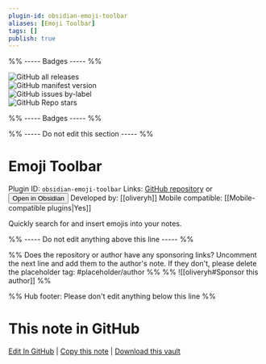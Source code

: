 ```yaml
---
plugin-id: obsidian-emoji-toolbar
aliases: [Emoji Toolbar]
tags: []
publish: true
---
```


%% ----- Badges ----- %%

![GitHub all releases](https://img.shields.io/github/downloads/oliveryh/obsidian-emoji-toolbar/total?color=573E7A&logo=github&style=for-the-badge)  
![GitHub manifest version](https://img.shields.io/github/manifest-json/v/oliveryh/obsidian-emoji-toolbar?color=573E7A&logo=github&style=for-the-badge)  
![GitHub issues by-label](https://img.shields.io/github/issues/oliveryh/obsidian-emoji-toolbar/help%20wanted?color=573E7A&logo=github&style=for-the-badge)  
![GitHub Repo stars](https://img.shields.io/github/stars/oliveryh/obsidian-emoji-toolbar?color=573E7A&logo=github&style=for-the-badge)

%% ----- Badges ----- %%

%% ----- Do not edit this section ----- %%

# Emoji Toolbar

Plugin ID: `obsidian-emoji-toolbar`
Links: [GitHub repository](https://github.com/oliveryh/obsidian-emoji-toolbar) or [<button id=HH>Open in Obsidian</button>](obsidian://show-plugin?id=obsidian-emoji-toolbar)
Developed by: [[oliveryh]]
Mobile compatible: [[Mobile-compatible plugins|Yes]]

Quickly search for and insert emojis into your notes.

%% ----- Do not edit anything above this line ----- %%

%% Does the repository or author have any sponsoring links? Uncomment the next line and add them to the author's note. If they don't, please delete the placeholder tag: #placeholder/author %%
%% ![[oliveryh#Sponsor this author]] %%

%% Hub footer: Please don't edit anything below this line %%

# This note in GitHub

<span class="git-footer">[Edit In GitHub](https://github.dev/obsidian-community/obsidian-hub/blob/main/02%20-%20Community%20Expansions/02.05%20All%20Community%20Expansions/Plugins/obsidian-emoji-toolbar.md "git-hub-edit-note") | [Copy this note](https://raw.githubusercontent.com/obsidian-community/obsidian-hub/main/02%20-%20Community%20Expansions/02.05%20All%20Community%20Expansions/Plugins/obsidian-emoji-toolbar.md "git-hub-copy-note") | [Download this vault](https://github.com/obsidian-community/obsidian-hub/archive/refs/heads/main.zip "git-hub-download-vault") </span>
